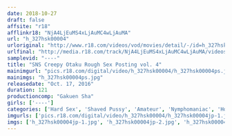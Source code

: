 ```yaml
---
date: 2018-10-27
draft: false
affsite: "r18"
afflinkr18: "NjA4LjEuMS4xLjAuMC4wLjAuMA"
url: "h_327hsk00004"
urloriginal: "http://www.r18.com/videos/vod/movies/detail/-/id=h_327hsk00004"
urlfinal: "http://media.r18.com/track/NjA4LjEuMS4xLjAuMC4wLjAuMA/videos/vod/movies/detail/-/id=h_327hsk00004"
samplevid: "----"
title: "SNS Creepy Otaku Rough Sex Posting vol. 4"
mainimgurl: "pics.r18.com/digital/video/h_327hsk00004/h_327hsk00004ps.jpg"
mainimgs: "h_327hsk00004ps.jpg"
releasedate: "Oct. 17, 2016"
duration: 121
productioncomp: "Gakuen Sha"
girls: ['----']
categories: ['Hard Sex', 'Shaved Pussy', 'Amateur', 'Nymphomaniac', 'Homemade']
imgurls: ['pics.r18.com/digital/video/h_327hsk00004/h_327hsk00004jp-1.jpg', 'pics.r18.com/digital/video/h_327hsk00004/h_327hsk00004jp-2.jpg', 'pics.r18.com/digital/video/h_327hsk00004/h_327hsk00004jp-3.jpg', 'pics.r18.com/digital/video/h_327hsk00004/h_327hsk00004jp-4.jpg', 'pics.r18.com/digital/video/h_327hsk00004/h_327hsk00004jp-5.jpg', 'pics.r18.com/digital/video/h_327hsk00004/h_327hsk00004jp-6.jpg', 'pics.r18.com/digital/video/h_327hsk00004/h_327hsk00004jp-7.jpg', 'pics.r18.com/digital/video/h_327hsk00004/h_327hsk00004jp-8.jpg', 'pics.r18.com/digital/video/h_327hsk00004/h_327hsk00004jp-9.jpg', 'pics.r18.com/digital/video/h_327hsk00004/h_327hsk00004jp-10.jpg', 'pics.r18.com/digital/video/h_327hsk00004/h_327hsk00004jp-11.jpg', 'pics.r18.com/digital/video/h_327hsk00004/h_327hsk00004jp-12.jpg', 'pics.r18.com/digital/video/h_327hsk00004/h_327hsk00004jp-13.jpg', 'pics.r18.com/digital/video/h_327hsk00004/h_327hsk00004jp-14.jpg', 'pics.r18.com/digital/video/h_327hsk00004/h_327hsk00004jp-15.jpg', 'pics.r18.com/digital/video/h_327hsk00004/h_327hsk00004jp-16.jpg', 'pics.r18.com/digital/video/h_327hsk00004/h_327hsk00004jp-17.jpg', 'pics.r18.com/digital/video/h_327hsk00004/h_327hsk00004jp-18.jpg', 'pics.r18.com/digital/video/h_327hsk00004/h_327hsk00004jp-19.jpg', 'pics.r18.com/digital/video/h_327hsk00004/h_327hsk00004jp-20.jpg']
imgs: ['h_327hsk00004jp-1.jpg', 'h_327hsk00004jp-2.jpg', 'h_327hsk00004jp-3.jpg', 'h_327hsk00004jp-4.jpg', 'h_327hsk00004jp-5.jpg', 'h_327hsk00004jp-6.jpg', 'h_327hsk00004jp-7.jpg', 'h_327hsk00004jp-8.jpg', 'h_327hsk00004jp-9.jpg', 'h_327hsk00004jp-10.jpg', 'h_327hsk00004jp-11.jpg', 'h_327hsk00004jp-12.jpg', 'h_327hsk00004jp-13.jpg', 'h_327hsk00004jp-14.jpg', 'h_327hsk00004jp-15.jpg', 'h_327hsk00004jp-16.jpg', 'h_327hsk00004jp-17.jpg', 'h_327hsk00004jp-18.jpg', 'h_327hsk00004jp-19.jpg', 'h_327hsk00004jp-20.jpg']
---
```

